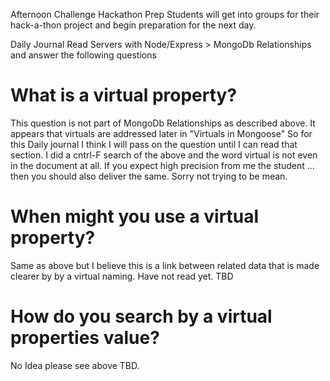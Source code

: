 Afternoon Challenge
Hackathon Prep
Students will get into groups for their hack-a-thon project and begin preparation for the next day.


Daily Journal
Read Servers with Node/Express > MongoDb Relationships and answer the following questions

# What is a virtual property? 

This question is not part of MongoDb Relationships as described above. It appears that virtuals are addressed later in "Virtuals in Mongoose" So for this Daily journal I think I will pass on the question until I can  read that section. I did a cntrl-F search of the above and the word virtual is not even in the document at all. If you expect high precision from me the student ... then you should also deliver the same. Sorry not trying to be mean.

# When might you use a virtual property?

Same as above but I believe this is a link between related data that is made clearer by by a virtual naming. Have not read yet. TBD

# How do you search by a virtual properties value?

No Idea please see above TBD.